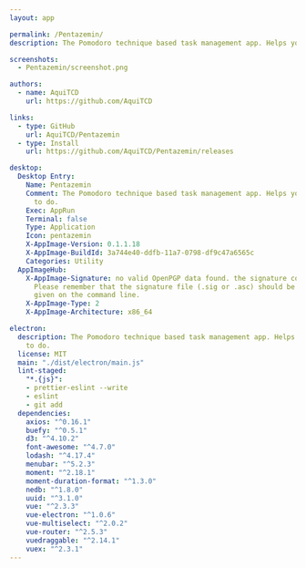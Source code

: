 ```yaml
---
layout: app

permalink: /Pentazemin/
description: The Pomodoro technique based task management app. Helps your aiming for to do.

screenshots:
  - Pentazemin/screenshot.png

authors:
  - name: AquiTCD
    url: https://github.com/AquiTCD

links:
  - type: GitHub
    url: AquiTCD/Pentazemin
  - type: Install
    url: https://github.com/AquiTCD/Pentazemin/releases

desktop:
  Desktop Entry:
    Name: Pentazemin
    Comment: The Pomodoro technique based task management app. Helps your aiming for
      to do.
    Exec: AppRun
    Terminal: false
    Type: Application
    Icon: pentazemin
    X-AppImage-Version: 0.1.1.18
    X-AppImage-BuildId: 3a744e40-ddfb-11a7-0798-df9c47a6565c
    Categories: Utility
  AppImageHub:
    X-AppImage-Signature: no valid OpenPGP data found. the signature could not be verified.
      Please remember that the signature file (.sig or .asc) should be the first file
      given on the command line.
    X-AppImage-Type: 2
    X-AppImage-Architecture: x86_64

electron:
  description: The Pomodoro technique based task management app. Helps your aiming for
    to do.
  license: MIT
  main: "./dist/electron/main.js"
  lint-staged:
    "*.{js}":
    - prettier-eslint --write
    - eslint
    - git add
  dependencies:
    axios: "^0.16.1"
    buefy: "^0.5.1"
    d3: "^4.10.2"
    font-awesome: "^4.7.0"
    lodash: "^4.17.4"
    menubar: "^5.2.3"
    moment: "^2.18.1"
    moment-duration-format: "^1.3.0"
    nedb: "^1.8.0"
    uuid: "^3.1.0"
    vue: "^2.3.3"
    vue-electron: "^1.0.6"
    vue-multiselect: "^2.0.2"
    vue-router: "^2.5.3"
    vuedraggable: "^2.14.1"
    vuex: "^2.3.1"
---
```

